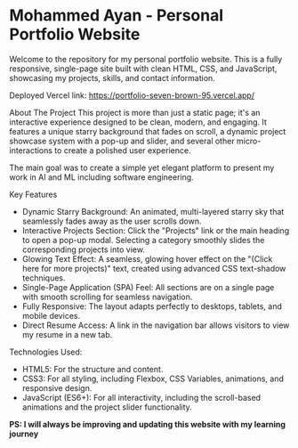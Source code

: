 # Mohammed Ayan - Personal Portfolio Website

Welcome to the repository for my personal portfolio website. This is a fully responsive, single-page site built with clean HTML, CSS, and JavaScript, showcasing my projects, skills, and contact information.

Deployed Vercel link: https://portfolio-seven-brown-95.vercel.app/

About The Project
This project is more than just a static page; it's an interactive experience designed to be clean, modern, and engaging. It features a unique starry background that fades on scroll, a dynamic project showcase system with a pop-up and slider, and several other micro-interactions to create a polished user experience.

The main goal was to create a simple yet elegant platform to present my work in AI and ML including software engineering.

Key Features
- Dynamic Starry Background: An animated, multi-layered starry sky that seamlessly fades away as the user scrolls down.
- Interactive Projects Section: Click the "Projects" link or the main heading to open a pop-up modal. Selecting a category smoothly slides the corresponding projects into view.
- Glowing Text Effect: A seamless, glowing hover effect on the "(Click here for more projects)" text, created using advanced CSS text-shadow techniques.
- Single-Page Application (SPA) Feel: All sections are on a single page with smooth scrolling for seamless navigation.
- Fully Responsive: The layout adapts perfectly to desktops, tablets, and mobile devices.
- Direct Resume Access: A link in the navigation bar allows visitors to view my resume in a new tab.

Technologies Used:
- HTML5: For the structure and content.
- CSS3: For all styling, including Flexbox, CSS Variables, animations, and responsive design.
- JavaScript (ES6+): For all interactivity, including the scroll-based animations and the project slider functionality.

**PS: I will always be improving and updating this website with my learning journey**
